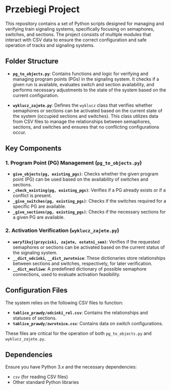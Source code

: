 # Przebiegi Project

This repository contains a set of Python scripts designed for managing and verifying train signaling systems, specifically focusing on semaphores, switches, and sections. The project consists of multiple modules that interact with CSV data to ensure the correct configuration and safe operation of tracks and signaling systems.

## Folder Structure

- **`pg_to_objects.py`**: Contains functions and logic for verifying and managing program points (PGs) in the signaling system. It checks if a given run is available, evaluates switch and section availability, and performs necessary adjustments to the state of the system based on the current configuration.
  
- **`wyklucz_zajete.py`**: Defines the `wyklucz` class that verifies whether semaphores or sections can be activated based on the current state of the system (occupied sections and switches). This class utilizes data from CSV files to manage the relationships between semaphores, sections, and switches and ensures that no conflicting configurations occur.

## Key Components

### 1. **Program Point (PG) Management** (`pg_to_objects.py`)
   - **`give_objects(pg, existing_pgs)`**: Checks whether the given program point (PG) can be used based on the availability of switches and sections.
   - **`_check_existing(pg, existing_pgs)`**: Verifies if a PG already exists or if a conflict is present.
   - **`_give_switches(pg, existing_pgs)`**: Checks if the switches required for a specific PG are available.
   - **`_give_sections(pg, existing_pgs)`**: Checks if the necessary sections for a given PG are available.

### 2. **Activation Verification** (`wyklucz_zajete.py`)
   - **`weryfikuj(przyciski, zajete, ostatni_sem)`**: Verifies if the requested semaphores or sections can be activated based on the current status of the signaling system.
   - **`__dict_odcinki`**, **`__dict_zwrotnice`**: These dictionaries store relationships between sections and switches, respectively, for later verification.
   - **`__dict_mozliwe`**: A predefined dictionary of possible semaphore connections, used to evaluate activation feasibility.

## Configuration Files
The system relies on the following CSV files to function:
- **`tablice_prawdy/odcinki_rel.csv`**: Contains the relationships and statuses of sections.
- **`tablice_prawdy/zwrotnice.csv`**: Contains data on switch configurations.

These files are critical for the operation of both `pg_to_objects.py` and `wyklucz_zajete.py`.


## Dependencies

Ensure you have Python 3.x and the necessary dependencies:
- `csv` (for reading CSV files)
- Other standard Python libraries

